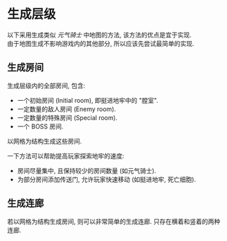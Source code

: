 # 生成层级

以下采用生成类似 *元气骑士* 中地图的方法, 该方法的优点是宜于实现.  
由于地图生成不影响游戏内的其他部分, 所以应该先尝试最简单的实现.

## 生成房间

生成层级内的全部房间, 包含:

- 一个初始房间 (Initial room), 即挺进地牢中的 "膛室".
- 一定数量的敌人房间 (Enemy room).
- 一定数量的特殊房间 (Special room).
- 一个 BOSS 房间.

以网格为结构生成这些房间.

一下方法可以帮助提高玩家探索地牢的速度:

- 房间尽量集中, 且保持较少的房间数量 (如元气骑士).
- 为部分房间添加传送门, 允许玩家快速移动 (如挺进地牢, 死亡细胞).

## 生成连廊

若以网格为结构生成房间, 则可以非常简单的生成连廊. 只存在横着和竖着的两种连廊.
